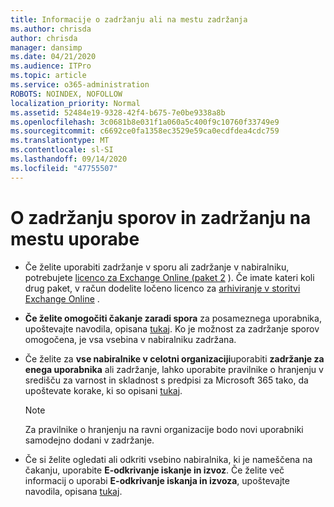 ```yaml
---
title: Informacije o zadržanju ali na mestu zadržanja
ms.author: chrisda
author: chrisda
manager: dansimp
ms.date: 04/21/2020
ms.audience: ITPro
ms.topic: article
ms.service: o365-administration
ROBOTS: NOINDEX, NOFOLLOW
localization_priority: Normal
ms.assetid: 52484e19-9328-42f4-b675-7e0be9338a8b
ms.openlocfilehash: 3c0681b8e031f1a060a5c400f9c10760f33749e9
ms.sourcegitcommit: c6692ce0fa1358ec3529e59ca0ecdfdea4cdc759
ms.translationtype: MT
ms.contentlocale: sl-SI
ms.lasthandoff: 09/14/2020
ms.locfileid: "47755507"
---
```

# <a name="about-litigation-holds-and-in-place-holds"></a>O zadržanju sporov in zadržanju na mestu uporabe

- Če želite uporabiti zadržanje v sporu ali zadržanje v nabiralniku, potrebujete [licenco za Exchange Online (paket 2](https://docs.microsoft.com/office365/servicedescriptions/office-365-platform-service-description/office-365-plan-options) ). Če imate kateri koli drug paket, v račun dodelite ločeno licenco za [arhiviranje v storitvi Exchange Online](https://docs.microsoft.com/office365/servicedescriptions/exchange-online-archiving-service-description/exchange-online-archiving-service-description) . 
    
- **Če želite omogočiti čakanje zaradi spora** za posameznega uporabnika, upoštevajte navodila, opisana [tukaj](https://docs.microsoft.com/office365/SecurityCompliance/place-a-mailbox-on-litigation-hold). Ko je možnost za zadržanje sporov omogočena, je vsa vsebina v nabiralniku zadržana.
    
- Če želite za **vse nabiralnike v celotni organizaciji**uporabiti **zadržanje za enega uporabnika** ali zadržanje, lahko uporabite pravilnike o hranjenju v središču za varnost in skladnost s predpisi za Microsoft 365 tako, da upoštevate korake, ki so opisani [tukaj]( https://docs.microsoft.com/microsoft-365/compliance/retention-policies).
    
    > [!NOTE]
    > Za pravilnike o hranjenju na ravni organizacije bodo novi uporabniki samodejno dodani v zadržanje. 
  
- Če si želite ogledati ali odkriti vsebino nabiralnika, ki je nameščena na čakanju, uporabite **E-odkrivanje iskanje in izvoz**. Če želite več informacij o uporabi **E-odkrivanje iskanja in izvoza**, upoštevajte navodila, opisana [tukaj](https://docs.microsoft.com/microsoft-365/compliance/export-search-results).
    

